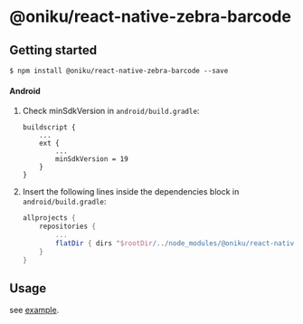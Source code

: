
# @oniku/react-native-zebra-barcode

## Getting started

`$ npm install @oniku/react-native-zebra-barcode --save`

#### Android
1. Check minSdkVersion in `android/build.gradle`:
  	```
    buildscript {
        ...
        ext {
            ...
            minSdkVersion = 19
        }
    }

  	```

1. Insert the following lines inside the dependencies block in `android/build.gradle`:
  	```gradle
    allprojects {
        repositories {
            ...
            flatDir { dirs "$rootDir/../node_modules/@oniku/react-native-zebra-barcode/android/libs" }
        }
    }
  	```

## Usage

see [example](../packages/example/pages/BarcodePage.tsx).
